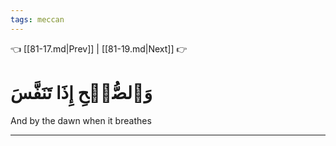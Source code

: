 ```yaml
---
tags: meccan
---
```


👈 [[81-17.md|Prev]] | [[81-19.md|Next]] 👉

# وَٱلصُّبۡحِ إِذَا تَنَفَّسَ

And by the dawn when it breathes

---

